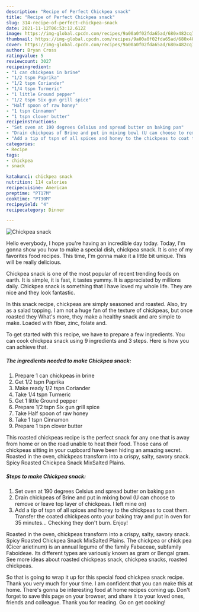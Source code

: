 ```yaml
---
description: "Recipe of Perfect Chickpea snack"
title: "Recipe of Perfect Chickpea snack"
slug: 314-recipe-of-perfect-chickpea-snack
date: 2021-11-12T06:53:12.612Z
image: https://img-global.cpcdn.com/recipes/9a00a0f02fda65ad/680x482cq70/chickpea-snack-recipe-main-photo.jpg
thumbnail: https://img-global.cpcdn.com/recipes/9a00a0f02fda65ad/680x482cq70/chickpea-snack-recipe-main-photo.jpg
cover: https://img-global.cpcdn.com/recipes/9a00a0f02fda65ad/680x482cq70/chickpea-snack-recipe-main-photo.jpg
author: Bryan Cross
ratingvalue: 5
reviewcount: 3027
recipeingredient:
- "1 can chickpeas in brine"
- "1/2 tspn Paprika"
- "1/2 tspn Coriander"
- "1/4 tspn Turmeric"
- "1 little Ground pepper"
- "1/2 tspn Six gun grill spice"
- "Half spoon of raw honey"
- "1 tspn Cinnamon"
- "1 tspn clover butter"
recipeinstructions:
- "Set oven at 190 degrees Celsius and spread butter on baking pan"
- "Drain chickpeas of Brine and put in mixing bowl (U can choose to remove or leave top layer of chickpeas. I left mine on)"
- "Add a tip of tspn of all spices and honey to the chickpeas to coat them. Transfer the coated chickpeas onto your baking tray and put in oven for 35 minutes... Checking they don&#39;t burn. Enjoy!"
categories:
- Recipe
tags:
- chickpea
- snack

katakunci: chickpea snack 
nutrition: 114 calories
recipecuisine: American
preptime: "PT17M"
cooktime: "PT30M"
recipeyield: "4"
recipecategory: Dinner

---
```



![Chickpea snack](https://img-global.cpcdn.com/recipes/9a00a0f02fda65ad/680x482cq70/chickpea-snack-recipe-main-photo.jpg)

Hello everybody, I hope you're having an incredible day today. Today, I'm gonna show you how to make a special dish, chickpea snack. It is one of my favorites food recipes. This time, I'm gonna make it a little bit unique. This will be really delicious.

Chickpea snack is one of the most popular of recent trending foods on earth. It is simple, it is fast, it tastes yummy. It is appreciated by millions daily. Chickpea snack is something that I have loved my whole life. They are nice and they look fantastic.

In this snack recipe, chickpeas are simply seasoned and roasted. Also, try as a salad topping. I am not a huge fan of the texture of chickpeas, but once roasted they What&#39;s more, they make a healthy snack and are simple to make. Loaded with fiber, zinc, folate and.


To get started with this recipe, we have to prepare a few ingredients. You can cook chickpea snack using 9 ingredients and 3 steps. Here is how you can achieve that.

<!--inarticleads1-->

##### The ingredients needed to make Chickpea snack:

1. Prepare 1 can chickpeas in brine
1. Get 1/2 tspn Paprika
1. Make ready 1/2 tspn Coriander
1. Take 1/4 tspn Turmeric
1. Get 1 little Ground pepper
1. Prepare 1/2 tspn Six gun grill spice
1. Take Half spoon of raw honey
1. Take 1 tspn Cinnamon
1. Prepare 1 tspn clover butter


This roasted chickpeas recipe is the perfect snack for any one that is away from home or on the road unable to heat their food. Those cans of chickpeas sitting in your cupboard have been hiding an amazing secret. Roasted in the oven, chickpeas transform into a crispy, salty, savory snack. Spicy Roasted Chickpea Snack MixSalted Plains. 

<!--inarticleads2-->

##### Steps to make Chickpea snack:

1. Set oven at 190 degrees Celsius and spread butter on baking pan
1. Drain chickpeas of Brine and put in mixing bowl (U can choose to remove or leave top layer of chickpeas. I left mine on)
1. Add a tip of tspn of all spices and honey to the chickpeas to coat them. Transfer the coated chickpeas onto your baking tray and put in oven for 35 minutes... Checking they don&#39;t burn. Enjoy!


Roasted in the oven, chickpeas transform into a crispy, salty, savory snack. Spicy Roasted Chickpea Snack MixSalted Plains. The chickpea or chick pea (Cicer arietinum) is an annual legume of the family Fabaceae, subfamily Faboideae. Its different types are variously known as gram or Bengal gram. See more ideas about roasted chickpeas snack, chickpea snacks, roasted chickpeas. 

So that is going to wrap it up for this special food chickpea snack recipe. Thank you very much for your time. I am confident that you can make this at home. There's gonna be interesting food at home recipes coming up. Don't forget to save this page on your browser, and share it to your loved ones, friends and colleague. Thank you for reading. Go on get cooking!
